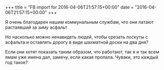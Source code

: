 +++
title = "FB import for 2016-04-06T21:57:15+00:00"
date = "2016-04-06T21:57:15+00:00"
+++

Я очень благодарен нашим коммунальным службам, что они латают растаявший за зиму асфальт

Но насколько можно ненавидеть людей, чтобы срезать лоскуты с асфальта и оставлять дорогу в виде шахматной доски на два дня? 

Если они хотят показать таким образом, что работают, так я и так всем ямам уже имена дал, замечу, если какая пропала. Чуваки, это каждый год такое?


